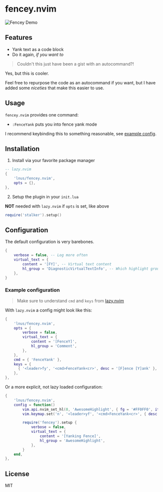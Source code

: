 # fencey.nvim

![Fencey Demo](https://github.com/user-attachments/assets/57900642-e61f-4ffd-a6d3-0507547942d5)

## Features

- Yank text as a code block
- Do it again, _if you want to_

> Couldn't this just have been a gist with an autocommand?!

Yes, but this is cooler.

Feel free to repurpose the code as an autocommand if you want,
but I have added some _niceties_ that make this easier to use.

## Usage

`fencey.nvim` provides one command:

- `:FenceYank` puts you into fence yank mode

I recommend keybinding this to something reasonable, see [example config](#example-configuration).

## Installation

1. Install via your favorite package manager

```lua
-- lazy.nvim
{
    'lnus/fencey.nvim',
    opts = {},
},
```

2. Setup the plugin in your `init.lua`

**NOT** needed with `lazy.nvim` if `opts` is set, like above

```lua
require('stalker').setup()
```

## Configuration

The default configuration is very barebones.

```lua
{
    verbose = false, -- Log more often
    virtual_text = {
        content = '[FY]', -- Virtual text content
        hl_group = 'DiagnosticVirtualTextInfo', -- Which highlight group to use
    },
}
```

### Example configuration

> Make sure to understand `cmd` and `keys` from [lazy.nvim](https://lazy.folke.io/spec/examples)

With `lazy.nvim` a config might look like this:

```lua
{
    'lnus/fencey.nvim',
    opts = {
        verbose = false,
        virtual_text = {
            content = '[FenceY]',
            hl_group = 'Comment',
        },
    },
    cmd = { 'FenceYank' },
    keys = {
      { '<leader>fy', '<cmd>FenceYank<cr>', desc = '[F]ence [Y]ank' },
    },
},
```

Or a more explicit, not lazy loaded configuration:

```lua
{
    'lnus/fencey.nvim',
    config = function()
        vim.api.nvim_set_hl(0, 'AwesomeHighlight', { fg = '#FF0FF0', italic = true })
        vim.keymap.set('n', '<leader>yf', '<cmd>FenceYank<cr>', { desc = '[Y]ank [F]ence' })

        require('fencey').setup {
            verbose = false,
            virtual_text = {
                content = '[Yanking Fence]',
                hl_group = 'AwesomeHighlight',
            },
        }
    end,
},
```

## License

MIT
